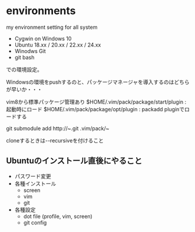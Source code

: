 # environments
my environment setting for all system

- Cygwin on Windows 10
- Ubuntu 18.xx / 20.xx / 22.xx / 24.xx
- Winodws Git
- git bash

での環境設定。

Windowsの環境をpushするのと、パッケージマネージャを導入するのはどちらが早いか・・・

vim8から標準パッケージ管理あり
$HOME/.vim/pack/package/start/plugin : 起動時にロード
$HOME/.vim/pack/package/opt/plugin   : packadd pluginでロードする

git submodule add http://~.git .vim/pack/~

cloneするときは--recursiveを付けること


## Ubuntuのインストール直後にやること

- パスワード変更
- 各種インストール
	- screen
	- vim
	- git
- 各種設定
	- dot file (profile, vim, screen)
	- git config

